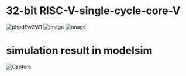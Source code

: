 # 32-bit RISC-V-single-cycle-core-V

![phpdEw2W1](https://github.com/user-attachments/assets/55cd774c-676e-4f7c-af00-d3840ec959f6)
![image](https://github.com/user-attachments/assets/482566cd-9f13-42f6-8cb7-3b034eb9e0d4)
![image](https://github.com/user-attachments/assets/e0fe30a9-7a39-4074-bb58-087801248c69)


# simulation result in modelsim 

![Capture](https://github.com/user-attachments/assets/ffe7bcc5-428a-45e6-9bc8-3946fe2c96a1)




